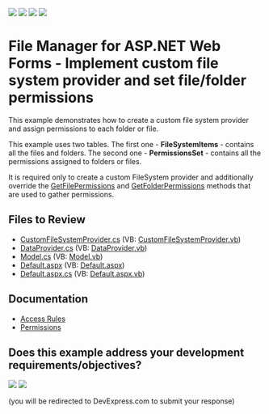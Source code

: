 <!-- default badges list -->
![](https://img.shields.io/endpoint?url=https://codecentral.devexpress.com/api/v1/VersionRange/128554594/17.2.3%2B)
[![](https://img.shields.io/badge/Open_in_DevExpress_Support_Center-FF7200?style=flat-square&logo=DevExpress&logoColor=white)](https://supportcenter.devexpress.com/ticket/details/T554282)
[![](https://img.shields.io/badge/📖_How_to_use_DevExpress_Examples-e9f6fc?style=flat-square)](https://docs.devexpress.com/GeneralInformation/403183)
[![](https://img.shields.io/badge/💬_Leave_Feedback-feecdd?style=flat-square)](#does-this-example-address-your-development-requirementsobjectives)
<!-- default badges end -->

# File Manager for ASP.NET Web Forms - Implement custom file system provider and set file/folder permissions


This example demonstrates how to create a custom file system provider and assign permissions to each folder or file. 

This example uses two tables. The first one - **FileSystemItems** - contains all the files and folders. The second one - **PermissionsSet** - contains all the permissions assigned to folders or files.

It is required only to create a custom FileSystem provider and additionally override the [GetFilePermissions](https://docs.devexpress.com/AspNet/DevExpress.Web.FileSystemProviderBase.GetFilePermissions(DevExpress.Web.FileManagerFile)) and [GetFolderPermissions](https://docs.devexpress.com/AspNet/DevExpress.Web.FileSystemProviderBase.GetFolderPermissions(DevExpress.Web.FileManagerFolder)) methods that are used to gather permissions.

## Files to Review

- [CustomFileSystemProvider.cs](./CS/App_Code/CustomFileSystemProvider.cs) (VB: [CustomFileSystemProvider.vb](./VB/App_Code/CustomFileSystemProvider.vb))
- [DataProvider.cs](./CS/App_Code/DataProvider.cs) (VB: [DataProvider.vb](./VB/App_Code/DataProvider.vb))
- [Model.cs](./CS/App_Code/Model.cs) (VB: [Model.vb](./VB/App_Code/Model.vb))
- [Default.aspx](./CS/Default.aspx) (VB: [Default.aspx](./VB/Default.aspx))
- [Default.aspx.cs](./CS/Default.aspx.cs) (VB: [Default.aspx.vb](./VB/Default.aspx.vb))

## Documentation

- [Access Rules](https://docs.devexpress.com/AspNet/119542/components/file-management/file-manager/concepts/access-control-overview/access-rules)
- [Permissions](https://docs.devexpress.com/AspNet/119543/components/file-management/file-manager/concepts/access-control-overview/permissions)
<!-- feedback -->
## Does this example address your development requirements/objectives?

[<img src="https://www.devexpress.com/support/examples/i/yes-button.svg"/>](https://www.devexpress.com/support/examples/survey.xml?utm_source=github&utm_campaign=asp-net-web-forms-file-manager-custom-filesystem-provider-with-permissions&~~~was_helpful=yes) [<img src="https://www.devexpress.com/support/examples/i/no-button.svg"/>](https://www.devexpress.com/support/examples/survey.xml?utm_source=github&utm_campaign=asp-net-web-forms-file-manager-custom-filesystem-provider-with-permissions&~~~was_helpful=no)

(you will be redirected to DevExpress.com to submit your response)
<!-- feedback end -->
